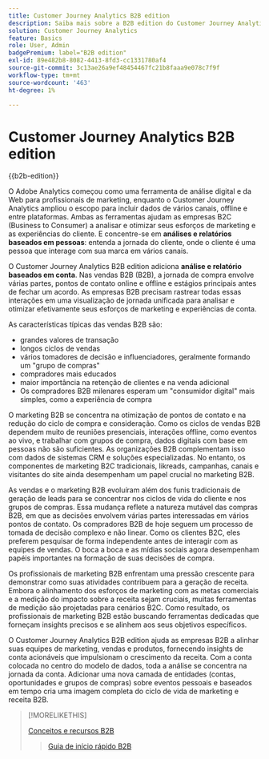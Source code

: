 ```yaml
---
title: Customer Journey Analytics B2B edition
description: Saiba mais sobre a B2B edition do Customer Journey Analytics.
solution: Customer Journey Analytics
feature: Basics
role: User, Admin
badgePremium: label="B2B edition"
exl-id: 89e482b8-8082-4413-8fd3-cc1331780af4
source-git-commit: 3c13ae26a9ef48454467fc21b8faaa9e078c7f9f
workflow-type: tm+mt
source-wordcount: '463'
ht-degree: 1%

---
```



# Customer Journey Analytics B2B edition

{{b2b-edition}}

O Adobe Analytics começou como uma ferramenta de análise digital e da Web para profissionais de marketing, enquanto o Customer Journey Analytics ampliou o escopo para incluir dados de vários canais, offline e entre plataformas.  Ambas as ferramentas ajudam as empresas B2C (Business to Consumer) a analisar e otimizar seus esforços de marketing e as experiências do cliente. E concentre-se em **análises e relatórios baseados em pessoas**: entenda a jornada do cliente, onde o cliente é uma pessoa que interage com sua marca em vários canais.

O Customer Journey Analytics B2B edition adiciona **análise e relatório baseados em conta**. Nas vendas B2B (B2B), a jornada de compra envolve várias partes, pontos de contato online e offline e estágios principais antes de fechar um acordo. As empresas B2B precisam rastrear todas essas interações em uma visualização de jornada unificada para analisar e otimizar efetivamente seus esforços de marketing e experiências de conta.

As características típicas das vendas B2B são:

* grandes valores de transação
* longos ciclos de vendas
* vários tomadores de decisão e influenciadores, geralmente formando um &quot;grupo de compras&quot;
* compradores mais educados
* maior importância na retenção de clientes e na venda adicional
* Os compradores B2B milenares esperam um &quot;consumidor digital&quot; mais simples, como a experiência de compra

O marketing B2B se concentra na otimização de pontos de contato e na redução do ciclo de compra e consideração. Como os ciclos de vendas B2B dependem muito de reuniões presenciais, interações offline, como eventos ao vivo, e trabalhar com grupos de compra, dados digitais com base em pessoas não são suficientes. As organizações B2B complementam isso com dados de sistemas CRM e soluções especializadas. No entanto, os componentes de marketing B2C tradicionais, likreads, campanhas, canais e visitantes do site ainda desempenham um papel crucial no marketing B2B.

As vendas e o marketing B2B evoluíram além dos funis tradicionais de geração de leads para se concentrar nos ciclos de vida do cliente e nos grupos de compras. Essa mudança reflete a natureza mutável das compras B2B, em que as decisões envolvem várias partes interessadas em vários pontos de contato. Os compradores B2B de hoje seguem um processo de tomada de decisão complexo e não linear. Como os clientes B2C, eles preferem pesquisar de forma independente antes de interagir com as equipes de vendas. O boca a boca e as mídias sociais agora desempenham papéis importantes na formação de suas decisões de compra.

Os profissionais de marketing B2B enfrentam uma pressão crescente para demonstrar como suas atividades contribuem para a geração de receita.  Embora o alinhamento dos esforços de marketing com as metas comerciais e a medição do impacto sobre a receita sejam cruciais, muitas ferramentas de medição são projetadas para cenários B2C. Como resultado, os profissionais de marketing B2B estão buscando ferramentas dedicadas que forneçam insights precisos e se alinhem aos seus objetivos específicos.

O Customer Journey Analytics B2B edition ajuda as empresas B2B a alinhar suas equipes de marketing, vendas e produtos, fornecendo insights de conta acionáveis que impulsionam o crescimento da receita. Com a conta colocada no centro do modelo de dados, toda a análise se concentra na jornada da conta. Adicionar uma nova camada de entidades (contas, oportunidades e grupos de compras) sobre eventos pessoais e baseados em tempo cria uma imagem completa do ciclo de vida de marketing e receita B2B.


>[!MORELIKETHIS]
>
>[Conceitos e recursos B2B](cja-b2b-concepts-features.md)
>>[Guia de início rápido B2B](cja-b2b-quick-start-guide.md)
>
